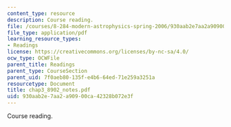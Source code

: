 ```yaml
---
content_type: resource
description: Course reading.
file: /courses/8-284-modern-astrophysics-spring-2006/930aab2e7aa2a90900ca42328b072e3f_chap3_8902_notes.pdf
file_type: application/pdf
learning_resource_types:
- Readings
license: https://creativecommons.org/licenses/by-nc-sa/4.0/
ocw_type: OCWFile
parent_title: Readings
parent_type: CourseSection
parent_uid: 7f0aeb80-135f-e4b6-64ed-71e259a3251a
resourcetype: Document
title: chap3_8902_notes.pdf
uid: 930aab2e-7aa2-a909-00ca-42328b072e3f
---
```

Course reading.